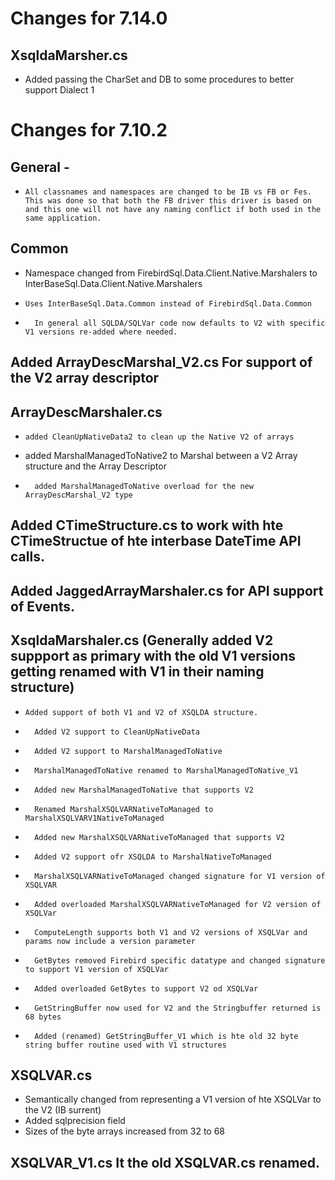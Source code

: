 # Changes for 7.14.0

## XsqldaMarsher.cs
*   Added passing the CharSet and DB to some procedures to better support Dialect 1

# Changes for 7.10.2

##  General - 	
*	  All classnames and namespaces are changed to be IB vs FB or Fes.  This was done so that both the FB driver this driver is based on and this one will not have any naming conflict if both used in the same application.

##  Common 
*    Namespace changed from FirebirdSql.Data.Client.Native.Marshalers to InterBaseSql.Data.Client.Native.Marshalers
*	  Uses InterBaseSql.Data.Common instead of FirebirdSql.Data.Common
*		In general all SQLDA/SQLVar code now defaults to V2 with specific V1 versions re-added where needed.  
	
##	Added ArrayDescMarshal_V2.cs For support of the V2 array descriptor
	
##	ArrayDescMarshaler.cs
*	  added CleanUpNativeData2 to clean up the Native V2 of arrays
*    added MarshalManagedToNative2 to Marshal between a V2 Array structure and the Array Descriptor
*		added MarshalManagedToNative overload for the new ArrayDescMarshal_V2 type
		
##	Added CTimeStructure.cs to work with hte CTimeStructue of hte interbase DateTime API calls.	
	
##	Added JaggedArrayMarshaler.cs for API support of Events.
	
##	XsqldaMarshaler.cs (Generally added V2 suppport as primary with the old V1 versions getting renamed with V1 in their naming structure) 
*	  Added support of both V1 and V2 of XSQLDA structure.
*		Added V2 support to CleanUpNativeData
*		Added V2 support to MarshalManagedToNative
*		MarshalManagedToNative renamed to MarshalManagedToNative_V1
*		Added new MarshalManagedToNative that supports V2
*		Renamed MarshalXSQLVARNativeToManaged to MarshalXSQLVARV1NativeToManaged
*		Added new MarshalXSQLVARNativeToManaged that supports V2
*		Added V2 support ofr XSQLDA to MarshalNativeToManaged 
*		MarshalXSQLVARNativeToManaged changed signature for V1 version of XSQLVAR
*		Added overloaded MarshalXSQLVARNativeToManaged for V2 version of XSQLVar
*		ComputeLength supports both V1 and V2 versions of XSQLVar and params now include a version parameter
*		GetBytes removed Firebird specific datatype and changed signature to support V1 version of XSQLVar
*		Added overloaded GetBytes to support V2 od XSQLVar
*		GetStringBuffer now used for V2 and the Stringbuffer returned is 68 bytes
*		Added (renamed) GetStringBuffer_V1 which is hte old 32 byte string buffer routine used with V1 structures
		
##	XSQLVAR.cs
*    Semantically changed from representing a V1 version of hte XSQLVar to the V2 (IB surrent)
*    Added sqlprecision field
*    Sizes of the byte arrays increased from 32 to 68

##  XSQLVAR_V1.cs It the old XSQLVAR.cs renamed.
		
	
	
